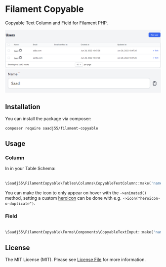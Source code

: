 # Filament Copyable

Copyable Text Column and Field for Filament PHP.

![Screenshot of Login](./filament-copyable-column.PNG)
![Screenshot of Login](./copyable-text-field.PNG)

## Installation

You can install the package via composer:

```bash
composer require saadj55/filament-copyable
```
## Usage
### Column
In in your Table Schema:

```php

\Saadj55\FilamentCopyable\Tables\Columns\CopyableTextColumn::make('name')

```
You can make the icon to only appear on hover with the `->animated()` method, setting a custom [heroicon](https://heroicons.com/) can be done with e.g. `->icon("heroicon-o-duplicate")`.

### Field

```php

\Saadj55\FilamentCopyable\Forms\Components\CopyableTextInput::make('name')

```
## License

The MIT License (MIT). Please see [License File](LICENSE.md) for more information.
